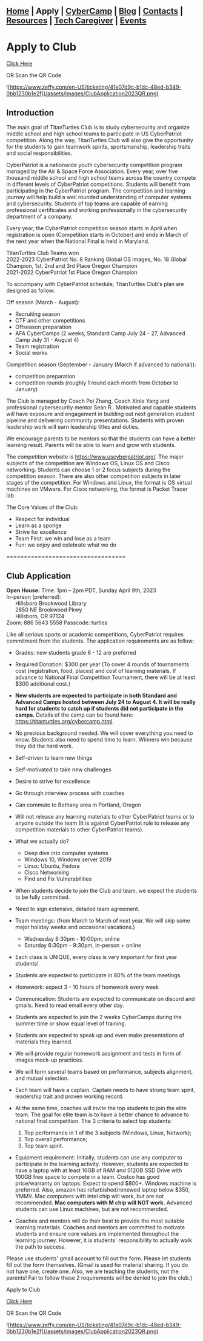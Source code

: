 ## [Home](./index.html) | **Apply | [CyberCamp](./cybercamp.html) | [Blog](./blog.html) | [Contacts](./contacts.html) | [Resources](./resources.html) | [Tech Caregiver](./techcg.html) | [Events](./events.html)**

# Apply to Club

[Click Here](https://www.zeffy.com/en-US/ticketing/78d82450-c773-4820-bc8e-cd7b5eaa3f15)

OR Scan the QR Code

![https://www.zeffy.com/en-US/ticketing/41e07d9c-b1dc-48ed-b349-0bb1230b1e2f](/assets/images/ClubApplication2023QR.png)

## Introduction

The main goal of TitanTurtles Club is to study cybersecurity and organize middle school and high school teams to participate in US CyberPatriot competition. Along the way, TitanTurtles Club will also give the opportunity for the students to gain teamwork spirits, sportsmanship, leadership traits and social responsibilities.


CyberPatriot is a nationwide youth cybersecurity competition program managed by the Air & Space Force Association. Every year, over five thousand middle school and high school teams across the country compete in different levels of CyberPatriot competitions. Students will benefit from participating in the CyberPatriot program. The competition and learning journey will help build a well rounded understanding of computer systems and cybersecurity. Students of top teams are capable of earning professional certificates and working professionally in the cybersecurity department of a company.


Every year, the CyberPatriot competition season starts in April when registration is open (Competition starts in October) and ends in March of the next year when the National Final is held in Maryland.


TitanTurtles Club Teams won\
2022-2023 CyberPatriot No. 8 Ranking Global OS images, No. 18 Global Champion, 1st, 2nd and 3rd Place Oregon Champion\
2021-2022 CyberPatriot 1st Place Oregon Champion


To accompany with CyberPatriot schedule, TitanTurtles Club's plan are designed as follow:


Off season (March - August):

* Recruiting season
* CTF and other competitions
* Offseason preparation
* AFA CyberCamps (2 weeks, Standard Camp July 24 - 27, Advanced Camp July 31 - August 4)
* Team registration
* Social works

Competition season (September - January (March if advanced to national)):

* competition preparation
* competition rounds (roughly 1 round each month from October to January)


The Club is managed by Coach Pei Zhang, Coach Xinle Yang and professional cybersecurity mentor Sean R.. Motivated and capable students will have exposure and engagement in building out next generation student pipeline and delivering community presentations. Students with proven leadership work will earn leadership titles and duties.


We encourage parents to be mentors so that the students can have a better learning result. Parents will be able to learn and grow with students.


The competition website is https://www.uscyberpatriot.org/. The major subjects of the competition are Windows OS, Linux OS and Cisco networking. Students can choose 1 or 2 focus subjects during the competition season. There are also other competition subjects in later stages of the competition. For Windows and Linux, the format is OS virtual machines on VMware. For Cisco networking, the format is Packet Tracer lab.


The Core Values of the Club:

* Respect for individual
* Learn as a sponge
* Strive for excellence
* Team First: we win and lose as a team
* Fun: we enjoy and celebrate what we do

==================================

## Club Application


**Open House:**
Time: 1pm – 2pm PDT, Sunday April 9th, 2023\
In-person (preferred): \
&nbsp;&nbsp;&nbsp;&nbsp;&nbsp;&nbsp;Hillsboro Brookwood Library\
&nbsp;&nbsp;&nbsp;&nbsp;&nbsp;&nbsp;2850 NE Brookwood Pkwy\
&nbsp;&nbsp;&nbsp;&nbsp;&nbsp;&nbsp;Hillsboro, OR 97124\
Zoom: 886 5643 5558 Passcode: turtles


Like all serious sports or academic competitions, CyberPatriot requires commitment from the students. The application requirements are as follow:


* Grades: new students grade 6 - 12 are preferred

* Required Donation: $300 per year (To cover 4 rounds of tournaments cost (registration, food, places) and cost of learning materials. If advance to National Final Competition Tournament, there will be at least $300 additional cost.)

* **New students are expected to participate in both Standard and Advanced Camps hosted between July 24 to August 4. It will be really hard for students to catch up if students did not participate in the camps.** Details of the camp can be found here: https://titanturtles.org/cybercamp.html.

* No previous background needed. We will cover everything you need to know. Students also need to spend time to learn. Winners win because they did the hard work.

* Self-driven to learn new things

* Self-motivated to take new challenges

* Desire to strive for excellence

* Go through interview process with coaches

* Can commute to Bethany area in Portland, Oregon

* Will not release any learning materials to other CyberPatriot teams or to anyone outside the team (It is against CyberPatriot rule to release any competition materials to other CyberPatriot teams).

* What we actually do?

    - Deep dive into computer systems
    - Windows 10, Windows server 2019
    - Linux: Ubuntu, Fedora
    - Cisco Networking
    - Find and Fix Vulnerabilities

* When students decide to join the Club and team, we expect the students to be fully committed.



* Need to sign extensive, detailed team agreement.

* Team meetings: (from March to March of next year. We will skip some major holiday weeks and occasional vacations.)

    - Wednesday 8:30pm - 10:00pm, online
    - Saturday 6:30pm - 9:30pm, in-person + online

* Each class is UNIQUE, every class is very important for first year students!

* Students are expected to participate in 80% of the team meetings.

* Homework: expect 3 - 10 hours of homework every week

* Communication: Students are expected to communicate on discord and gmails. Need to read email every other day.

* Students are expected to join the 2 weeks CyberCamps during the summer time or show equal level of training.

* Students are expected to speak up and even make presentations of materials they learned.

* We will provide regular homework assignment and tests in form of images mock-up practices.

* We will form several teams based on performance, subjects alignment, and mutual selection.

* Each team will have a captain. Captain needs to have strong team spirit, leadership trait and proven working record.

* At the same time, coaches will invite the top students to join the elite team. The goal for elite team is to have a better chance to advance to national final competition. The 3 criteria to select top students:

    1) Top performance in 1 of the 3 subjects (Windows, Linux, Network);
    2) Top overall performance;
    3) Top team spirit.


* Equipment requirement: Initially, students can use any computer to participate in the learning activity. However, students are expected to have a laptop with at least 16GB of RAM and 512GB SSD Drive with 100GB free space to compete in a team. Costco has good price/warranty on laptops. Expect to spend $800+. Windows machine is preferred. Also, amazon has refurbished/renewed laptop below $350, YMMV. Mac computers with intel chip will work, but are not recommended. **Mac computers with M chip will NOT work.** Advanced students can use Linux machines, but are not recommended.

* Coaches and mentors will do their best to provide the most suitable learning materials. Coaches and mentors are committed to motivate students and ensure core values are implemented throughout the learning journey. However, it is students' responsibility to actually walk the path to success.

Please use students' gmail account to fill out the form. 
Please let students fill out the form themselves. 
(Gmail is used for material sharing. If you do not have one, create one. Also, we are teaching the students, not the parents! Fail to follow these 2 requirements will be denied to join the club.)

Apply to Club

[Click Here](https://www.zeffy.com/en-US/ticketing/78d82450-c773-4820-bc8e-cd7b5eaa3f15)

OR Scan the QR Code

![https://www.zeffy.com/en-US/ticketing/41e07d9c-b1dc-48ed-b349-0bb1230b1e2f](/assets/images/ClubApplication2023QR.png)

